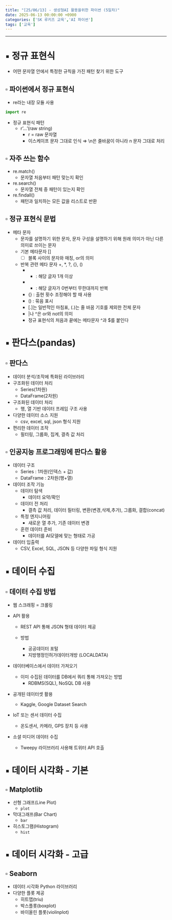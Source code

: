 ```yaml
---
title: "[25/06/13] - 생성형AI 활용을위한 파이썬 (5일차)"
date: 2025-06-13 00:00:00 +0900
categories: ['SK 루키즈 교육','AI 파이썬']
tags: ['교육']
---
```


<!--more-->

---

# ▪︎ 정규 표현식

- 어떤 문자열 안에서 특정한 규칙을 가진 패턴 찾기 위한 도구

## ▫︎  파이썬에서 정규 표현식

- re라는 내장 모듈 사용

```python
import re
```

- 정규 표현식 패턴
    - r’…’(raw string)
        - r = raw 문자열
        - 이스케이프 문자 그대로 인식 ⇒ \n은 줄바꿈이 아니라 n 문자 그대로 처리

## ▫︎  자주 쓰는 함수

- re.match()
    - 문자열 처음부터 패턴 맞는지 확인
- re.search()
    - 문자열 전체 중 패턴이 있는지 확인
- re.findall()
    - 패턴과 일치하는 모든 값을 리스트로 반환

## ▫︎  정규 표현식 문법

- 메타 문자
    - 문자를 설명하기 위한 문자, 문자 구성을 설명하기 위해 원래 의미가 아닌 다른 의미로 쓰이는 문자
    - 기본 메타문자 []
        - [ ] 블록 사이의 문자와 매칭, or의 의미
    - 반복 관련 메타 문자 +, *, ?, {}, ()
        - + : 해당 글자 1개 이상
        - * : 해당 글자가 0번부터 무한대까지 반복
        - {} : 출현 횟수 조정해야 할 때 사용
        - () : 묶음 표시
        - [.]는 일반적인 마침표, (.)는 줄 바꿈 기호를 제외한 전체 문자
        - |나 ^은 or와 not의 의미
        - 정규 표현식의 처음과 끝에는 메타문자 ^과 $를 붙인다

# ▪︎ 판다스(pandas)

## ▫︎  판다스

- 데이터 분석/조작에 특화된 라이브러리
- 구조화된 데이터 처리
    - Series(1차원)
    - DataFrame(2차원)
- 구조화된 데이터 처리
    - 행, 열 기반 데이터 프레임 구조 사용
- 다양한 데이터 소스 지원
    - csv, excel, sql, json 형식 지원
- 편리한 데이터 조작
    - 필터링, 그룹화, 집계, 결측 값 처리

## ▫︎  인공지능 프로그래밍에 판다스 활용

- 데이터 구조
    - Series : 1차원(인덱스 + 값)
    - DataFrame : 2차원(행+열)
- 데이터 조작 기능
    - 데이터 탐색
        - 데이터 요약/확인
    - 데이터 전 처리
        - 결측 값 처리, 데이터 필터링, 변환(변경,삭제,추가), 그룹화, 결합(concat)
    - 특정 엔지니어링
        - 새로운 열 추가, 기존 데이터 변경
    - 훈련 데이터 준비
        - 데이터를 AI모델에 맞는 형태로 가공
- 데이터 입출력
    - CSV, Excel, SQL, JSON 등 다양한 파일 형식 지원

# ▪︎ 데이터 수집

## ▫︎  데이터 수집 방법

- 웹 스크래핑 = 크롤링
- API 활용
    - REST API 통해 JSON 형태 데이터 제공
    - 방법
        - 공공데이터 포털
        - 지방행정인허가데이터개방 (LOCALDATA)
        
        [](https://www.localdata.go.kr/)
        
- 데이터베이스에서 데이터 가져오기
    - 이미 수집된 데이터를 DB에서 쿼리 통해 가져오는 방법
        - RDBMS(SQL), NoSQL DB 사용
- 공개된 데이터셋 활용
    - Kaggle, Google Dataset Search
- IoT 또는 센서 데이터 수집
    - 온도센서, 카메라, GPS 장치 등 사용
- 소셜 미디어 데이터 수집
    - Tweepy 라이브러리 사용해 트위터 API 호출

# ▪︎ 데이터 시각화 - 기본

## ▫︎  Matplotlib

- 선형 그래프(Line Plot)
    - `plot`
- 막대그래프(Bar Chart)
    - `bar`
- 히스토그램(Histogram)
    - `hist`

# ▪︎ 데이터 시각화 - 고급

## ▫︎  Seaborn

- 데이터 시각화 Python 라이브러리
- 다양한 플롯 제공
    - 히트맵(triu)
    - 박스플롯(boxplot)
    - 바이올린 플롯(violinplot)